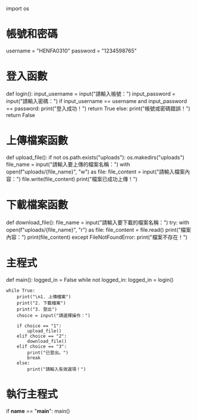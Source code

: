 import os

# 帳號和密碼
username = "HENFA0310"
password = "1234598765"

# 登入函數
def login():
    input_username = input("請輸入帳號：")
    input_password = input("請輸入密碼：")
    if input_username == username and input_password == password:
        print("登入成功！")
        return True
    else:
        print("帳號或密碼錯誤！")
        return False

# 上傳檔案函數
def upload_file():
    if not os.path.exists("uploads"):
        os.makedirs("uploads")
    file_name = input("請輸入要上傳的檔案名稱：")
    with open(f"uploads/{file_name}", "w") as file:
        file_content = input("請輸入檔案內容：")
        file.write(file_content)
    print("檔案已成功上傳！")

# 下載檔案函數
def download_file():
    file_name = input("請輸入要下載的檔案名稱：")
    try:
        with open(f"uploads/{file_name}", "r") as file:
            file_content = file.read()
            print("檔案內容：")
            print(file_content)
    except FileNotFoundError:
        print("檔案不存在！")

# 主程式
def main():
    logged_in = False
    while not logged_in:
        logged_in = login()
    
    while True:
        print("\n1. 上傳檔案")
        print("2. 下載檔案")
        print("3. 登出")
        choice = input("請選擇操作：")
        
        if choice == "1":
            upload_file()
        elif choice == "2":
            download_file()
        elif choice == "3":
            print("已登出。")
            break
        else:
            print("請輸入有效選項！")

# 執行主程式
if __name__ == "__main__":
    main()
